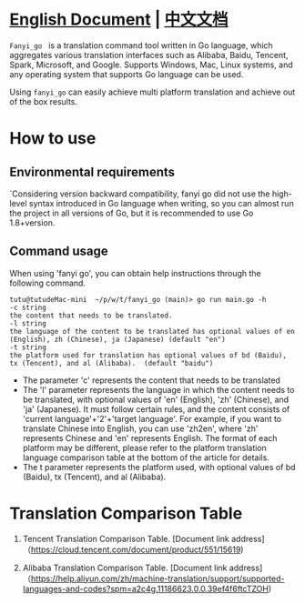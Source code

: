 # [English Document](./README_EN.md) | [中文文档](./README.md)

`Fanyi_go ` is a translation command tool written in Go language, which aggregates various translation interfaces such as Alibaba, Baidu, Tencent, Spark, Microsoft, and Google. Supports Windows, Mac, Linux systems, and any operating system that supports Go language can be used.

Using `fanyi_go` can easily achieve multi platform translation and achieve out of the box results.

# How to use

## Environmental requirements

`Considering version backward compatibility, fanyi go did not use the high-level syntax introduced in Go language when writing, so you can almost run the project in all versions of Go, but it is recommended to use Go 1.8+version.

## Command usage

When using 'fanyi go', you can obtain help instructions through the following command.
```shell
tutu@tutudeMac-mini  ~/p/w/t/fanyi_go (main)> go run main.go -h
-c string
the content that needs to be translated.
-l string
the language of the content to be translated has optional values of en (English), zh (Chinese), ja (Japanese) (default "en")
-t string
the platform used for translation has optional values of bd (Baidu), tx (Tencent), and al (Alibaba).  (default "baidu")
```
- The parameter 'c' represents the content that needs to be translated
- The 'l' parameter represents the language in which the content needs to be translated, with optional values of 'en' (English), 'zh' (Chinese), and 'ja' (Japanese). It must follow certain rules, and the content consists of 'current language'+'2'+'target language'. For example, if you want to translate Chinese into English, you can use 'zh2en', where 'zh' represents Chinese and 'en' represents English. The format of each platform may be different, please refer to the platform translation language comparison table at the bottom of the article for details.
- The t parameter represents the platform used, with optional values of bd (Baidu), tx (Tencent), and al (Alibaba).


# Translation Comparison Table

1. Tencent Translation Comparison Table. [Document link address]（https://cloud.tencent.com/document/product/551/15619)

2. Alibaba Translation Comparison Table. [Document link address]（https://help.aliyun.com/zh/machine-translation/support/supported-languages-and-codes?spm=a2c4g.11186623.0.0.39ef4f6ftcTZOH)